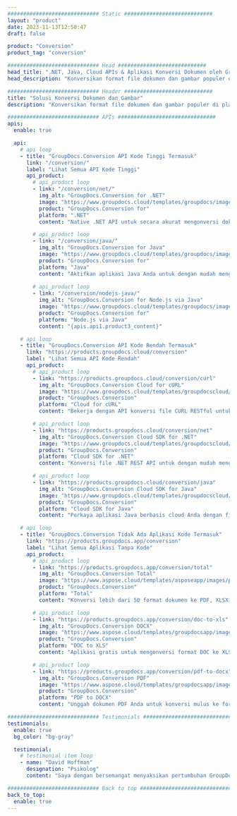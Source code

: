 ```yaml
---
############################# Static ############################
layout: "product"
date: 2023-11-13T12:50:47
draft: false

product: "Conversion"
product_tag: "conversion"

############################# Head ############################
head_title: ".NET, Java, Cloud APIs & Aplikasi Konversi Dokumen oleh GroupDocs"
head_description: "Konversikan format file dokumen dan gambar populer di platform apa pun dengan aplikasi dan solusi berbasis api."

############################# Header ############################
title: "Solusi Konversi Dokumen dan Gambar"
description: "Konversikan format file dokumen dan gambar populer di platform apa pun dengan aplikasi dan solusi berbasis api."

############################# APIs ###############################
apis:
  enable: true

  api:
    # api loop
    - title: "GroupDocs.Conversion API Kode Tinggi Termasuk"
      link: "/conversion/"
      label: "Lihat Semua API Kode Tinggi"
      api_product:
        # api_product loop
        - link: "/conversion/net/"
          img_alt: "GroupDocs.Conversion for .NET"
          image: "https://www.groupdocs.cloud/templates/groupdocs/images/product-logos/groupdocs-conversion-net.png"
          product: "GroupDocs.Conversion for"
          platform: ".NET"
          content: "Native .NET API untuk secara akurat mengonversi dokumen & format file gambar dalam semua jenis aplikasi .NET. Mendukung penambahan tanda air gambar saat konversi."

        # api_product loop
        - link: "/conversion/java/"
          img_alt: "GroupDocs.Conversion for Java"
          image: "https://www.groupdocs.cloud/templates/groupdocs/images/product-logos/groupdocs-conversion-java.png"
          product: "GroupDocs.Conversion for"
          platform: "Java"
          content: "Aktifkan aplikasi Java Anda untuk dengan mudah mengkonversi antara semua format dokumen standar industri termasuk Microsoft Office, PDF, HTML, gambar dan banyak lainnya."
          
        # api_product loop
        - link: "/conversion/nodejs-java/"
          img_alt: "GroupDocs.Conversion for Node.js via Java"
          image: "https://www.groupdocs.cloud/templates/groupdocs/images/product-logos/groupdocs-conversion-nodejs-java.png"
          product: "GroupDocs.Conversion for"
          platform: "Node.js via Java"
          content: "{apis.api1.product3_content}"

    # api loop
    - title: "GroupDocs.Conversion API Kode Rendah Termasuk"
      link: "https://products.groupdocs.cloud/conversion"
      label: "Lihat Semua API Kode Rendah"
      api_product:
        # api_product loop
        - link: "https://products.groupdocs.cloud/conversion/curl"
          img_alt: "GroupDocs.Conversion Cloud for cURL"
          image: "https://www.groupdocs.cloud/templates/groupdocscloud/images/sdk/272x272/groupdocs_conversion-for-curl.png"
          product: "GroupDocs.Conversion"
          platform: "Cloud for cURL"
          content: "Bekerja dengan API konversi file CURL RESTful untuk dengan mudah mengonversi Microsoft Office, PDF, Email, Project, HTML, dan format file umum lainnya di aplikasi Anda."

        # api_product loop
        - link: "https://products.groupdocs.cloud/conversion/net"
          img_alt: "GroupDocs.Conversion Cloud SDK for .NET"
          image: "https://www.groupdocs.cloud/templates/groupdocscloud/images/sdk/272x272/groupdocs_conversion-for-net.png"
          product: "GroupDocs.Conversion"
          platform: "Cloud SDK for .NET"
          content: "Konversi file .NET REST API untuk dengan mudah mengonversi Microsoft Office, PDF, Email, Project, HTML, dan format file umum lainnya di platform apa pun menggunakan Cloud SDK."

        # api_product loop
        - link: "https://products.groupdocs.cloud/conversion/java"
          img_alt: "GroupDocs.Conversion Cloud SDK for Java"
          image: "https://www.groupdocs.cloud/templates/groupdocscloud/images/sdk/272x272/groupdocs_conversion-for-java.png"
          product: "GroupDocs.Conversion"
          platform: "Cloud SDK for Java"
          content: "Perkaya aplikasi Java berbasis cloud Anda dengan fitur konversi dokumen tingkat lanjut pada platform apa pun yang mampu memanggil REST API."

    # api loop
    - title: "GroupDocs.Conversion Tidak Ada Aplikasi Kode Termasuk"
      link: "https://products.groupdocs.app/conversion"
      label: "Lihat Semua Aplikasi Tanpa Kode"
      api_product:
        # api_product loop
        - link: "https://products.groupdocs.app/conversion/total"
          img_alt: "GroupDocs.Conversion Total"
          image: "https://www.aspose.cloud/templates/asposeapp/images/products/logo/aspose_conversion-app.png"
          product: "GroupDocs.Conversion"
          platform: "Total"
          content: "Konversi lebih dari 50 format dokumen ke PDF, XLSX, DOCX, XPS, HTML, dan lainnya."

        # api_product loop
        - link: "https://products.groupdocs.app/conversion/doc-to-xls"
          img_alt: "GroupDocs.Conversion DOCX"
          image: "https://www.aspose.cloud/templates/groupdocsapp/images/products/logo/groupdocs_words-app.png"
          product: "GroupDocs.Conversion"
          platform: "DOC to XLS"
          content: "Aplikasi gratis untuk mengonversi format DOC ke XLS dari browser web apa pun."

        # api_product loop
        - link: "https://products.groupdocs.app/conversion/pdf-to-docx"
          img_alt: "GroupDocs.Conversion PDF"
          image: "https://www.aspose.cloud/templates/groupdocsapp/images/products/logo/groupdocs_pdf-app.png"
          product: "GroupDocs.Conversion"
          platform: "PDF to DOCX"
          content: "Unggah dokumen PDF Anda untuk konversi mulus ke format Word (DOCX)."

############################# Testimonials ###############################
testimonials:
  enable: true
  bg_color: "bg-gray"

  testimonial:
    # testimonial item loop
    - name: "David Hoffman"
      designation: "Psikolog"
      content: "Saya dengan bersemangat menyaksikan pertumbuhan GroupDocs. Responsivitas tim lengkap Anda sangat membantu saya, ketika saya berbicara dengan seseorang di GroupDocs, saya dapat menjamin bahwa seseorang mendengarkan dan membuat sesuatu terjadi."

############################# Back to top ###############################
back_to_top:
  enable: true
---
```

